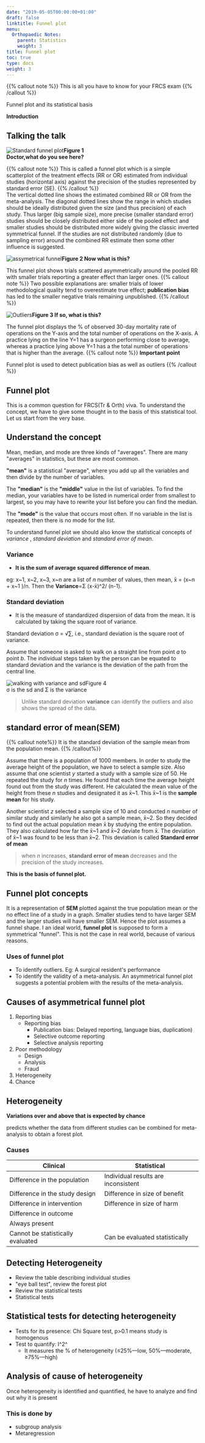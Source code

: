 ```yaml
---
date: "2019-05-05T00:00:00+01:00"
draft: false
linktitle: Funnel plot
menu:
  Orthopaedic Notes:
    parent: Statistics
    weight: 3
title: Funnel plot
toc: true
type: docs
weight: 3
---
```


{{% callout note %}}
This is all you have to know for your FRCS exam
{{% /callout %}}

Funnel plot and its statistical basis

**Introduction**

## Talking the talk

![Standard funnel plot](/img/funnel2.png)**Figure 1   
Doctor,what do you see here?**

{{% callout note %}}
This is called a funnel plot which is a simple scatterplot of the treatment effects (RR or OR) estimated from individual studies (horizontal axis) against the precision of the studies represented by standard error (SE).
{{% /callout %}}  
The vertical dotted line shows the estimated combined RR or OR from the meta-analysis. The diagonal dotted lines show the range in which studies should be ideally distributed  given the size (and thus precision) of each study. Thus larger (big sample size), more precise (smaller standard error) studies should be closely distributed either side of the pooled effect and smaller studies should be distributed more widely giving the classic inverted symmetrical funnel. If the studies are not distributed randomly (due to sampling error) around the combined RR estimate then some other influence is suggested. 

![assymetrical funnel](/img/funnel3.png)**Figure 2
Now what is this?**

This funnel plot shows trials scattered asymmetrically around the pooled RR with smaller trials reporting a greater effect than larger ones. 
{{% callout note %}}
Two possible explanations are: smaller trials of lower methodological quality tend to overestimate true effect; **publication bias** has led to the smaller negative trials remaining unpublished.
{{% /callout %}} 

![Outliers](/img/funnel4.png)**Figure 3
If so, what is this?**

The funnel plot displays the % of observed 30-day mortality rate of operations  on the Y-axis and  the total number of operations on the X-axis.  A practice lying on the line Y=1 has a surgeon performing close to average, whereas a practice lying above Y=1 has a  the total number of operations that is higher than the average.
{{% callout note %}}
**Important point**  

Funnel plot is used to detect publication bias as well as outliers
{{% /callout %}}

## **Funnel plot**

This is a common question for FRCS(Tr & Orth) viva. To understand the concept, we have to give some thought in to the basis of this statistical tool. Let us start from the very base.

## Understand the concept 

Mean, median, and mode are three kinds of "averages". There are many "averages" in statistics, but these are most common.

**"mean"** is a statistical "average", where you add up all the variables and then divide by the number of variables.

The **"median"** is the **"middle"** value in the list of variables. To find the median, your variables have to be listed in numerical order from smallest to largest, so you may have to rewrite your list before you can find the median. 

The **"mode"** is the value that occurs most often. If no variable in the list is repeated, then there is no mode for the list.

To understand funnel plot we should also know the statistical concepts of  *variance* , *standard deviation* and *standard error of mean*.

### Variance
* **It is the sum of average squared difference of mean**.

eg:  x~1, x~2, x~3, x~n  are a list of *n* number of values, then  mean, x̄ = (x~n + x~1 )/n. Then the  **Variance**=Σ (x-x̄)^2/ (n-1).

### Standard deviation
* It is the measure of standardized dispersion of data from the mean. It is calculated by taking the square root of variance.

Standard deviation  σ = √∑, i.e., standard deviation is the square root of variance. 

Assume that someone is asked to walk on a straight line from point *a* to point *b*. The individual steps taken by the person can be equated to standard deviation and the variance is the deviation of the path from the central line.

![walking with variance and sd](/img/funnel.png)Figure 4  
σ is the sd and Σ is the variance


> Unlike standard deviation **variance** can identify the outliers and also shows the spread of the data.

## standard error of mean(SEM)

{{% callout note%}}  It is the standard deviation of the sample mean from the population mean.
{{% /callout%}}

Assume that there is a population of 1000 members. In order to study the average height of the population, we have to select a sample size. Also assume that one scientist *y* started a study with a sample size of 50. He repeated the study for *n* times. He found that each time the average height found out from the study was different. He calculated the mean value of the height from these *n* studies and designated it as x̄~1. This x̄~1 is the **sample mean** for his study. 

Another scientist *z* selected a sample size of 10 and conducted *n* number of similar study and similarly he also got a sample mean, x̄~2. 
So they decided to find out the actual population mean x̄ by studying the entire population. They also calculated how far the x̄~1 and x̄~2 deviate from x̄. The deviation of x̄~1 was found to be less than x̄~2. This deviation is called **Standard error of mean**

> when *n* increases,  **standard error of mean** decreases and the precision of the study increases.

**This is the basis of funnel plot.**

## Funnel plot concepts
It is a representation of **SEM** plotted against the true population mean or the no effect line of a study in a graph. Smaller studies tend to have larger SEM and the larger studies will have smaller SEM.  Hence the plot assumes a funnel shape. I an ideal world, **funnel plot** is supposed to form a symmetrical "funnel". This is not the case in real world, because of various reasons.

### Uses of funnel plot
* To identify outliers. Eg: A surgical resident's performance
* To identify the validity of a meta-analysis. An asymmetrical funnel plot suggests a potential problem with the results of the meta-analysis.

## Causes of asymmetrical  funnel plot
1. Reporting bias
 	* Reporting bias
 		* Publication bias: Delayed reporting, language bias, duplication)
 		* Selective outcome reporting
 		* Selective analysis reporting
 2. Poor methodology
 	* Design
 	* Analysis
 	* Fraud
 3. Heterogeneity
 4. Chance
 
## Heterogeneity 
**Variations over and above that is expected by chance** 

predicts whether the data from different studies can be combined for meta-analysis to obtain a forest plot.
### Causes
|Clinical|Statistical|
|-|-|
|Difference in the population|Individual results are inconsistent |
|Difference in the study design|Difference in size of benefit |
|Difference in intervention|Difference in size of harm|
|Difference in outcome| |
|Always present| |
|Cannot be statistically evaluated |Can be evaluated statistically| 

## Detecting Heterogeneity 
* Review the table describing individual studies
* "eye ball test", review the forest plot
* Review the statistical tests
* Statistical tests

## Statistical tests for detecting heterogeneity 
* Tests for its presence: Chi Square test, p>0.1 means study is homogenous 
* Test to quantify: I^2^
	* It measures the % of heterogeneity (≤25%––low, 50%––moderate, ≥75%––high)

## Analysis of cause of heterogeneity	

Once heterogeneity is identified and quantified, he have to analyze and find out why it is present

### This is done by
* subgroup analysis
* Metaregression









